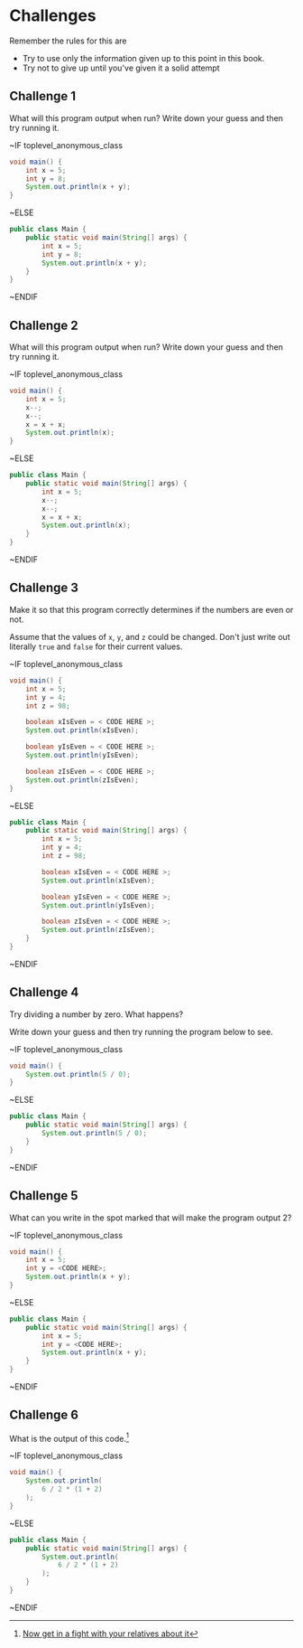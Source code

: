 # Challenges

Remember the rules for this are

* Try to use only the information given up to this point in this book.
* Try not to give up until you've given it a solid attempt

## Challenge 1

What will this program output when run? Write down your guess and then try running it.

~IF toplevel_anonymous_class

```java
void main() {
    int x = 5;
    int y = 8;
    System.out.println(x + y);
}
```

~ELSE

```java
public class Main {
    public static void main(String[] args) {
        int x = 5;
        int y = 8;
        System.out.println(x + y);
    }
}
```

~ENDIF

## Challenge 2

What will this program output when run? Write down your guess and then try running it.

~IF toplevel_anonymous_class

```java
void main() {
    int x = 5;
    x--;
    x--;
    x = x + x;
    System.out.println(x);
}
```

~ELSE

```java
public class Main {
    public static void main(String[] args) {
        int x = 5;
        x--;
        x--;
        x = x + x;
        System.out.println(x);
    }
}
```

~ENDIF

## Challenge 3

Make it so that this program correctly determines if the numbers are even or not.

Assume that the values of `x`, `y`, and `z` could be changed. Don't just write out
literally `true` and `false` for their current values.

~IF toplevel_anonymous_class

```java
void main() {
    int x = 5;
    int y = 4;
    int z = 98;

    boolean xIsEven = < CODE HERE >;
    System.out.println(xIsEven);

    boolean yIsEven = < CODE HERE >;
    System.out.println(yIsEven);

    boolean zIsEven = < CODE HERE >;
    System.out.println(zIsEven);
}
```

~ELSE

```java
public class Main {
    public static void main(String[] args) {
        int x = 5;
        int y = 4;
        int z = 98;

        boolean xIsEven = < CODE HERE >;
        System.out.println(xIsEven);

        boolean yIsEven = < CODE HERE >;
        System.out.println(yIsEven);

        boolean zIsEven = < CODE HERE >;
        System.out.println(zIsEven);
    }
}
```

~ENDIF

## Challenge 4

Try dividing a number by zero. What happens?

Write down your guess and then try running the program below to see.

~IF toplevel_anonymous_class

```java
void main() {
    System.out.println(5 / 0);
}
```

~ELSE

```java
public class Main {
    public static void main(String[] args) {
        System.out.println(5 / 0);
    }
}
```

~ENDIF

## Challenge 5

What can you write in the spot marked that will make the program output 2?

~IF toplevel_anonymous_class

```java
void main() {
    int x = 5;
    int y = <CODE HERE>;
    System.out.println(x + y);
}
```

~ELSE

```java
public class Main {
    public static void main(String[] args) {
        int x = 5;
        int y = <CODE HERE>;
        System.out.println(x + y);
    }
}
```

~ENDIF

## Challenge 6

What is the output of this code.[^fbarticle]

~IF toplevel_anonymous_class

```java
void main() {
    System.out.println(
        6 / 2 * (1 + 2)
    );
}
```

~ELSE

```java
public class Main {
    public static void main(String[] args) {
        System.out.println(
            6 / 2 * (1 + 2)
        );
    }
}
```

~ENDIF

[^fbarticle]: [Now get in a fight with your relatives about it](https://slate.com/technology/2013/03/facebook-math-problem-why-pemdas-doesnt-always-give-a-clear-answer.html)
